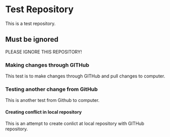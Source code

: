 # Test Repository

This is a test repository.

## Must be ignored

PLEASE IGNORE THIS REPOSITORY!

### Making changes through GITHub
This test is to make changes through GITHub and pull changes to computer.

### Testing another change from GitHub
This is another test from Github to computer.

#### Creating conflict in local repository
This is an attempt to create conlict at local repository with GITHub repository.
